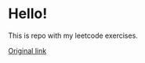 # Hello!

This is repo with my leetcode exercises.

[Original link](https://leetcode.com/study-plan/algorithm/?progress=30xch0i)
